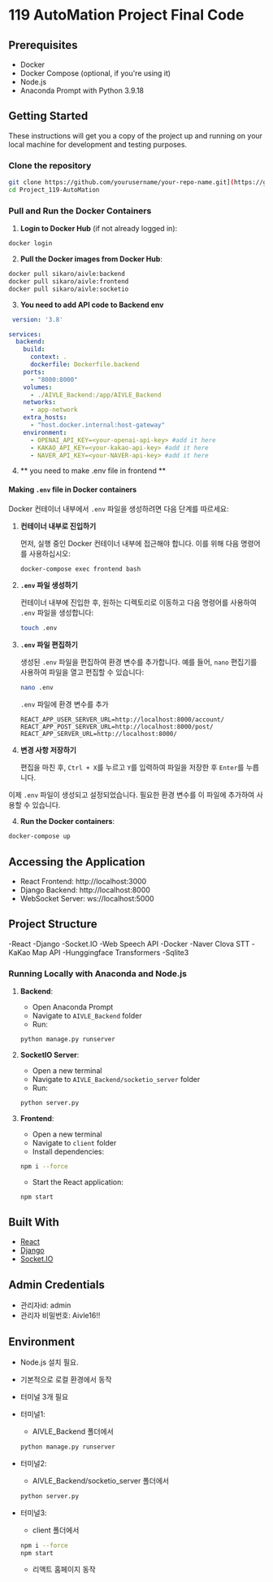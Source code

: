 # 119 AutoMation Project Final Code

## Prerequisites

- Docker
- Docker Compose (optional, if you're using it)
- Node.js
- Anaconda Prompt with Python 3.9.18

## Getting Started

These instructions will get you a copy of the project up and running on your local machine for development and testing purposes.

### Clone the repository

```bash
git clone https://github.com/yourusername/your-repo-name.git](https://github.com/bellkjtt/Project_119-AutoMation.git)
cd Project_119-AutoMation
```

### Pull and Run the Docker Containers

1. **Login to Docker Hub** (if not already logged in):
```bash
docker login
```

2. **Pull the Docker images from Docker Hub**:
```bash
docker pull sikaro/aivle:backend
docker pull sikaro/aivle:frontend
docker pull sikaro/aivle:socketio
```

3. **You need to add API code to Backend env**

```docker-compose.yml
 version: '3.8'

services:
  backend:
    build:
      context: .
      dockerfile: Dockerfile.backend
    ports:
      - "8000:8000"
    volumes:
      - ./AIVLE_Backend:/app/AIVLE_Backend
    networks:
      - app-network
    extra_hosts:
      - "host.docker.internal:host-gateway"
    environment:
      - OPENAI_API_KEY=<your-openai-api-key> #add it here
      - KAKAO_API_KEY=<your-kakao-api-key> #add it here
      - NAVER_API_KEY=<your-NAVER-api-key> #add it here
```

4. ** you need to make .env file in frontend **
#### Making  `.env` file in Docker containers

Docker 컨테이너 내부에서 `.env` 파일을 생성하려면 다음 단계를 따르세요:

1) **컨테이너 내부로 진입하기**

   먼저, 실행 중인 Docker 컨테이너 내부에 접근해야 합니다. 이를 위해 다음 명령어를 사용하십시오:
   ```sh
   docker-compose exec frontend bash
   ```

2) **`.env` 파일 생성하기**

   컨테이너 내부에 진입한 후, 원하는 디렉토리로 이동하고 다음 명령어를 사용하여 `.env` 파일을 생성합니다:
   ```sh
   touch .env
   ```

3) **`.env` 파일 편집하기**

   생성된 `.env` 파일을 편집하여 환경 변수를 추가합니다. 예를 들어, `nano` 편집기를 사용하여 파일을 열고 편집할 수 있습니다:
   ```sh
   nano .env
   ```
   `.env` 파일에 환경 변수를 추가
   ```
   REACT_APP_USER_SERVER_URL=http://localhost:8000/account/
   REACT_APP_POST_SERVER_URL=http://localhost:8000/post/
   REACT_APP_SERVER_URL=http://localhost:8000/
   ```

4) **변경 사항 저장하기**

   편집을 마친 후, `Ctrl + X`를 누르고 `Y`를 입력하여 파일을 저장한 후 `Enter`를 누릅니다.

이제 `.env` 파일이 생성되고 설정되었습니다. 필요한 환경 변수를 이 파일에 추가하여 사용할 수 있습니다.


4. **Run the Docker containers**:
```bash
docker-compose up
```

## Accessing the Application

- React Frontend: http://localhost:3000
- Django Backend: http://localhost:8000
- WebSocket Server: ws://localhost:5000

## Project Structure

-React
-Django
-Socket.IO
-Web Speech API
-Docker
-Naver Clova STT
-KaKao Map API
-Hunggingface Transformers
-Sqlite3

### Running Locally with Anaconda and Node.js

1. **Backend**:
   - Open Anaconda Prompt
   - Navigate to `AIVLE_Backend` folder
   - Run:
   ```bash
   python manage.py runserver
   ```

2. **SocketIO Server**:
   - Open a new terminal
   - Navigate to `AIVLE_Backend/socketio_server` folder
   - Run:
   ```bash
   python server.py
   ```

3. **Frontend**:
   - Open a new terminal
   - Navigate to `client` folder
   - Install dependencies:
   ```bash
   npm i --force
   ```
   - Start the React application:
   ```bash
   npm start
   ```

## Built With

- [React](https://reactjs.org/)
- [Django](https://www.djangoproject.com/)
- [Socket.IO](https://socket.io/)

## Admin Credentials

- 관리자id: admin
- 관리자 비밀번호: Aivle16!!

## Environment

- Node.js 설치 필요.
- 기본적으로 로컬 환경에서 동작
- 터미널 3개 필요

- 터미널1:
  - AIVLE_Backend 폴더에서 
  ```bash
  python manage.py runserver
  ```

- 터미널2:
  - AIVLE_Backend/socketio_server 폴더에서
  ```bash
  python server.py
  ```

- 터미널3:
  - client 폴더에서 
  ```bash
  npm i --force
  npm start
  ```
  - 리액트 홈페이지 동작
